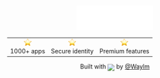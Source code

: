 <p align="center">
  <img src="./logo.svg" alt="Waylm Logo" width="180">
</p>

<p align="center">
<table>
  <tr>
    <td align="center">
      <img src="./star_2b50.png" width="18"/><br/>1000+ apps
    </td>
    <td align="center">
      <img src="./star_2b50.png" width="18"/><br/>Secure identity
    </td>
    <td align="center">
      <img src="./star_2b50.png" width="18"/><br/>Premium features
    </td>
  </tr>
</table>
</p>


<p align="center">
  Built with <img src="https://em-content.zobj.net/source/apple/419/red-heart_2764-fe0f.png" width="14" style="vertical-align:-5px;"/> by <a href="https://github.com/Waylm">@Waylm</a>
</p>
